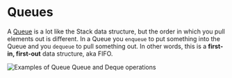 # Queues

A [Queue](http://en.wikipedia.org/wiki/Queue_%28abstract_data_type%29) is a lot like the Stack data structure, but the order in which you pull elements out is different. In a Queue you `enqueue` to put something into the Queue and you `dequeue` to pull something out. In other words, this is a **first-in, first-out** data structure, aka FIFO.

![Examples of Queue Queue and Deque operations](https://upload.wikimedia.org/wikipedia/commons/d/d3/Fifo_queue.png)
